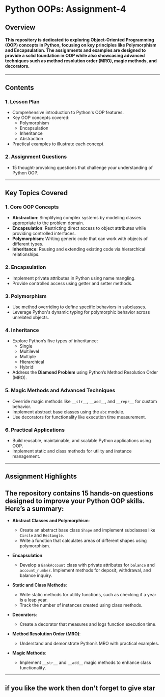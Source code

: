 # Python OOPs: Assignment-4 

## Overview

#### This repository is dedicated to exploring **Object-Oriented Programming (OOP)** concepts in **Python**, focusing on key principles like **Polymorphism** and **Encapsulation**. The assignments and examples are designed to provide a solid foundation in OOP while also showcasing advanced techniques such as method resolution order (MRO), magic methods, and decorators.

---

## Contents

### 1. **Lesson Plan**
- Comprehensive introduction to Python's OOP features.
- Key OOP concepts covered:
  - Polymorphism
  - Encapsulation
  - Inheritance
  - Abstraction
- Practical examples to illustrate each concept.

### 2. **Assignment Questions**
- 15 thought-provoking questions that challenge your understanding of Python OOP.

---

## Key Topics Covered

### 1. **Core OOP Concepts**
   - **Abstraction**: Simplifying complex systems by modeling classes appropriate to the problem domain.
   - **Encapsulation**: Restricting direct access to object attributes while providing controlled interfaces.
   - **Polymorphism**: Writing generic code that can work with objects of different types.
   - **Inheritance**: Reusing and extending existing code via hierarchical relationships.

### 2. **Encapsulation**
   - Implement private attributes in Python using name mangling.
   - Provide controlled access using getter and setter methods.

### 3. **Polymorphism**
   - Use method overriding to define specific behaviors in subclasses.
   - Leverage Python's dynamic typing for polymorphic behavior across unrelated objects.

### 4. **Inheritance**
   - Explore Python’s five types of inheritance:
     - Single
     - Multilevel
     - Multiple
     - Hierarchical
     - Hybrid
   - Address the **Diamond Problem** using Python’s Method Resolution Order (MRO).

### 5. **Magic Methods and Advanced Techniques**
   - Override magic methods like `__str__`, `__add__`, and `__repr__` for custom behavior.
   - Implement abstract base classes using the `abc` module.
   - Use decorators for functionality like execution time measurement.

### 6. **Practical Applications**
   - Build reusable, maintainable, and scalable Python applications using OOP.
   - Implement static and class methods for utility and instance management.

---

## Assignment Highlights

## The repository contains 15 hands-on questions designed to improve your Python OOP skills. Here’s a summary:

- **Abstract Classes and Polymorphism**:
  - Create an abstract base class `Shape` and implement subclasses like `Circle` and `Rectangle`.
  - Write a function that calculates areas of different shapes using polymorphism.

- **Encapsulation**:
  - Develop a `BankAccount` class with private attributes for `balance` and `account_number`. Implement methods for deposit, withdrawal, and balance inquiry.

- **Static and Class Methods**:
  - Write static methods for utility functions, such as checking if a year is a leap year.
  - Track the number of instances created using class methods.

- **Decorators**:
  - Create a decorator that measures and logs function execution time.

- **Method Resolution Order (MRO)**:
  - Understand and demonstrate Python’s MRO with practical examples.

- **Magic Methods**:
  - Implement `__str__` and `__add__` magic methods to enhance class functionality.

---
## if you like the work then don't forget to give star

